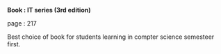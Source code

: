 
**Book : IT series (3rd edition)**

page : 217

Best choice of book  for students learning in compter science semesteer first.
